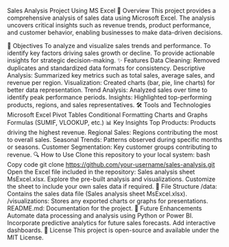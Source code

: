 Sales Analysis Project Using MS Excel
📌 Overview
This project provides a comprehensive analysis of sales data using Microsoft Excel. The analysis uncovers critical insights such as revenue trends, product performance, and customer behavior, enabling businesses to make data-driven decisions.

🎯 Objectives
To analyze and visualize sales trends and performance.
To identify key factors driving sales growth or decline.
To provide actionable insights for strategic decision-making.
✨ Features
Data Cleaning: Removed duplicates and standardized data formats for consistency.
Descriptive Analysis: Summarized key metrics such as total sales, average sales, and revenue per region.
Visualization: Created charts (bar, pie, line charts) for better data representation.
Trend Analysis: Analyzed sales over time to identify peak performance periods.
Insights: Highlighted top-performing products, regions, and sales representatives.
🛠 Tools and Technologies
Microsoft Excel
Pivot Tables
Conditional Formatting
Charts and Graphs
Formulas (SUMIF, VLOOKUP, etc.)
📊 Key Insights
Top Products: Products driving the highest revenue.
Regional Sales: Regions contributing the most to overall sales.
Seasonal Trends: Patterns observed during specific months or seasons.
Customer Segmentation: Key customer groups contributing to revenue.
🔍 How to Use
Clone this repository to your local system:
bash
Copy code
git clone https://github.com/your-username/sales-analysis.git
Open the Excel file included in the repository: Sales analysis sheet MsExcel.xlsx.
Explore the pre-built analysis and visualizations.
Customize the sheet to include your own sales data if required.
📂 File Structure
/data: Contains the sales data file (Sales analysis sheet MsExcel.xlsx).
/visualizations: Stores any exported charts or graphs for presentations.
README.md: Documentation for the project.
🚀 Future Enhancements
Automate data processing and analysis using Python or Power BI.
Incorporate predictive analytics for future sales forecasts.
Add interactive dashboards.
📝 License
This project is open-source and available under the MIT License.
